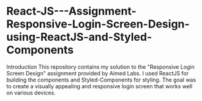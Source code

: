 # React-JS---Assignment-Responsive-Login-Screen-Design-using-ReactJS-and-Styled-Components
Introduction This repository contains my solution to the "Responsive Login Screen Design" assignment provided by Aimed Labs. I used ReactJS for building the components and Styled-Components for styling. The goal was to create a visually appealing and responsive login screen that works well on various devices.
